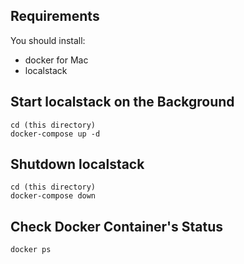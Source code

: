 ## Requirements

You should install:

* docker for Mac
* localstack

## Start localstack on the Background

```
cd (this directory)
docker-compose up -d
```

## Shutdown localstack

```
cd (this directory)
docker-compose down
```

## Check Docker Container's Status

```docker ps```

